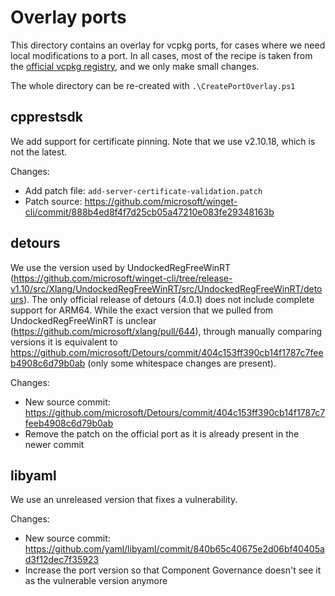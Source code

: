 # Overlay ports

This directory contains an overlay for vcpkg ports, for cases where we need local modifications to a port.
In all cases, most of the recipe is taken from the [official vcpkg registry](https://github.com/Microsoft/vcpkg), and we only make small changes.

The whole directory can be re-created with `.\CreatePortOverlay.ps1`

## cpprestsdk

We add support for certificate pinning.
Note that we use v2.10.18, which is not the latest.

Changes:
* Add patch file: `add-server-certificate-validation.patch`
* Patch source: https://github.com/microsoft/winget-cli/commit/888b4ed8f4f7d25cb05a47210e083fe29348163b

## detours

We use the version used by UndockedRegFreeWinRT (https://github.com/microsoft/winget-cli/tree/release-v1.10/src/Xlang/UndockedRegFreeWinRT/src/UndockedRegFreeWinRT/detours).
The only official release of detours (4.0.1) does not include complete support for ARM64.
While the exact version that we pulled from UndockedRegFreeWinRT is unclear (https://github.com/microsoft/xlang/pull/644), through manually comparing versions it is equivalent to
https://github.com/microsoft/Detours/commit/404c153ff390cb14f1787c7feeb4908c6d79b0ab (only some whitespace changes are present).

Changes:
* New source commit: https://github.com/microsoft/Detours/commit/404c153ff390cb14f1787c7feeb4908c6d79b0ab
* Remove the patch on the official port as it is already present in the newer commit

## libyaml

We use an unreleased version that fixes a vulnerability.

Changes:
* New source commit: https://github.com/yaml/libyaml/commit/840b65c40675e2d06bf40405ad3f12dec7f35923
* Increase the port version so that Component Governance doesn't see it as the vulnerable version anymore